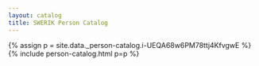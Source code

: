 ```yaml
---
layout: catalog
title: SWERIK Person Catalog
---
```

{% assign p = site.data._person-catalog.i-UEQA68w6PM78ttj4KfvgwE %}
{% include person-catalog.html p=p %}

